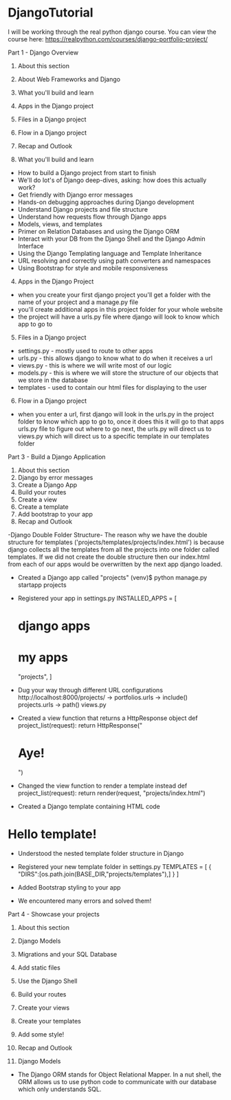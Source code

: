 # DjangoTutorial
I will be working through the real python django course. You can view the course here: https://realpython.com/courses/django-portfolio-project/

Part 1 - Django Overview
1. About this section
2. About Web Frameworks and Django
3. What you'll build and learn
4. Apps in the Django project
5. Files in a Django project
6. Flow in a Django project
7. Recap and Outlook

3. What you'll build and learn
- How to build a Django project from start to finish
- We'll do lot's of Django deep-dives, asking: how does this actually work?
- Get friendly with Django error messages
- Hands-on debugging approaches during Django development
- Understand Django projects and file structure
- Understand how requests flow through Django apps
- Models, views, and templates
- Primer on Relation Databases and using the Django ORM
- Interact with your DB from the Django Shell and the Django Admin Interface
- Using the Django Templating language and Template Inheritance
- URL resolving and correctly using path converters and namespaces
- Using Bootstrap for style and mobile responsiveness

4. Apps in the Django Project
- when you create your first django project you'll get a folder with the name of your project and a manage.py file
- you'll create additional apps in this project folder for your whole website
- the project will have a urls.py file where django will look to know which app to go to 

5. Files in a Django project
- settings.py - mostly used to route to other apps
- urls.py - this allows django to know what to do when it receives a url
- views.py - this is where we will write most of our logic
- models.py - this is where we will store the structure of our objects that we store in the database
- templates - used to contain our html files for displaying to the user

6. Flow in a Django project
- when you enter a url, first django will look in the urls.py in the project folder to know which app to go to, once it does this it will go to that apps urls.py file to figure out where to go next, the urls.py will direct us to views.py which will direct us to a specific template in our templates folder


Part 3 - Build a Django Application

1. About this section
2. Django by error messages
3. Create a Django App
4. Build your routes
5. Create a view
6. Create a template
7. Add bootstrap to your app
8. Recap and Outlook

-Django Double Folder Structure-
The reason why we have the double structure for templates ('projects/templates/projects/index.html') is because django collects all the templates from all the projects into one folder called templates. If we did not create the double structure then our index.html from each of our apps would be overwritten by the next app django loaded.

- Created a Django app called "projects"
(venv)$ python manage.py startapp projects

- Registered your app in settings.py
INSTALLED_APPS = [
	# django apps
	# my apps
	"projects",
]

- Dug your way through different URL configurations
http://localhost:8000/projects/ -> portfolios.urls -> include() projects.urls -> path() views.py

- Created a view function that returns a HttpResponse object
def project_list(request):
	return HttpResponse("<h1>Aye!</h1>")

- Changed the view function to render a template instead
def project_list(request):
	return render(request, "projects/index.html")

- Created a Django template containing HTML code
<body>
	<h1>Hello template!</h1>
</body>

- Understood the nested template folder structure in Django

- Registered your new template folder in settings.py
TEMPLATES = [
	{
	"DIRS":[os.path.join(BASE_DIR,"projects/templates"),]
	}
]

- Added Bootstrap styling to your app
<head>
	<link rel="stylesheet" href="link-to-bootstrap-CDN/bootstrap.css">
</head>

- We encountered many errors and solved them!


Part 4 - Showcase your projects
1. About this section
2. Django Models
3. Migrations and your SQL Database
4. Add static files
5. Use the Django Shell
6. Build your routes
7. Create your views
8. Create your templates
9. Add some style!
10. Recap and Outlook

2. Django Models
- The Django ORM stands for Object Relational Mapper. In a nut shell, the ORM allows us to use python code to communicate with our database which only understands SQL. 
